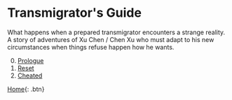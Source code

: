 # Transmigrator's Guide

What happens when a prepared transmigrator encounters a strange reality.
A story of adventures of Xu Chen / Chen Xu who must adapt to his new
circumstances when things refuse happen how he wants.

00. [Prologue](/blog-for-stories/tg/2021-07-08-tg-00-prologue)
01. [Reset](/blog-for-stories/tg/2021-07-09-tg-00-reset)
02. [Cheated](/blog-for-stories/tg/2021-07-10-tg-00-cheated)



[Home](/blog-for-stories){: .btn}
